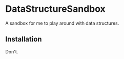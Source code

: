 # DataStructureSandbox

A sandbox for me to play around with data structures.

## Installation

Don't.
